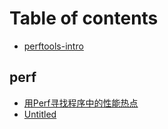 # Table of contents

* [perftools-intro](README.md)

## perf

* [用Perf寻找程序中的性能热点](perf/untitled.md)
* [Untitled](perf/untitled-1.md)

